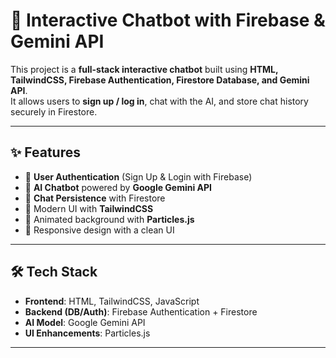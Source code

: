 # 🚀 Interactive Chatbot with Firebase & Gemini API

This project is a **full-stack interactive chatbot** built using **HTML, TailwindCSS, Firebase Authentication, Firestore Database, and Gemini API**.  
It allows users to **sign up / log in**, chat with the AI, and store chat history securely in Firestore.

---

## ✨ Features

- 🔐 **User Authentication** (Sign Up & Login with Firebase)
- 💬 **AI Chatbot** powered by **Google Gemini API**
- 📂 **Chat Persistence** with Firestore
- 🎨 Modern UI with **TailwindCSS**
- 🌌 Animated background with **Particles.js**
- 📱 Responsive design with a clean UI

---

## 🛠️ Tech Stack

- **Frontend**: HTML, TailwindCSS, JavaScript  
- **Backend (DB/Auth)**: Firebase Authentication + Firestore  
- **AI Model**: Google Gemini API  
- **UI Enhancements**: Particles.js  

---


